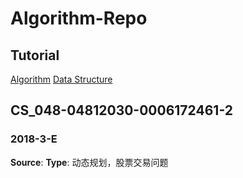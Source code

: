 # Algorithm-Repo

## Tutorial
[Algorithm](https://github.com/Tenant/Algorithm-Repo/blob/master/Algorithm-Tutorial.md)
[Data Structure](https://github.com/Tenant/Algorithm-Repo/blob/master/Data-Structure-Tutorial.md)

## CS_048-04812030-0006172461-2

### 2018-3-E
**Source**: 
**Type**: 动态规划，股票交易问题
